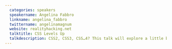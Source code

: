 ```yaml
---
  categories: speakers
  speakername: Angelina Fabbro
  linkname: angelina_fabbro
  twittername: angelinamagnum
  website: realityhacking.net
  talktitle: CSS Levels Up
  talkdescription: CSS2, CSS3, CSS…4? This talk will explore a little bit of CSS past and present, disambiguate some version terminology (levels? modules?), and then dive into potential CSS future. We’ll examine what the Level 4 specifications bring to the table and what those new features could mean for the future of web development. Selectors, media queries, backgrounds, images, and text all have fresh recommendations to improve the web ecosystem. We’ll explore a little of each so you can be thinking ahead. The current state of polyfills and shims will be discussed so that the brave can forge ahead. We will also touch upon how a specification eventually becomes a feature so that you can understand the development of CSS, as well as where to go to participate in the discussions shaping the web of the future.
---
```


